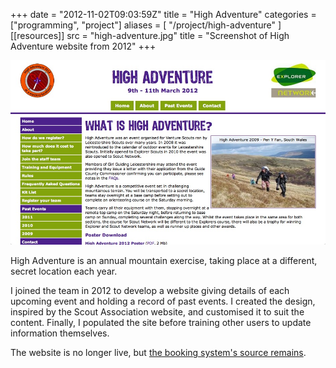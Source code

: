 +++
date = "2012-11-02T09:03:59Z"
title = "High Adventure"
categories = ["programming", "project"]
aliases = [
  "/project/high-adventure"
]
[[resources]]
  src = "high-adventure.jpg"
  title = "Screenshot of High Adventure website from 2012"
+++

![Screenshot of High Adventure website from 2012](high-adventure.jpg)

High Adventure is an annual mountain exercise, taking place at a different, secret location each year.

I joined the team in 2012 to develop a website giving details of each upcoming event and holding a record of past events. I created the design, inspired by the Scout Association website, and customised it to suit the content. Finally, I populated the site before training other users to update information themselves.

The website is no longer live, but [the booking system's source remains](https://github.com/sparksp/habook/).
